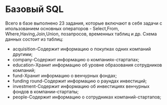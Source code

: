 # Базовый SQL
Всего в базе выполнено 23 задания, которые включают в себя задачи с ипользованием основных операторов - Select,From, Where,Having,Join,Union, позапросов, временных таблиц и др.
Схема данных состоит из таблиц: 
* acquisition-Содержит информацию о покупках одних компаний другими;
* company-Содержит информацию о компаниях-стартапах; 
* education-Хранит информацию об уровне образования сотрудников компаний; 
* fund-Хранит информацию о венчурных фондах;
* funding round-Содержит информацию о раундах инвестиций; 
* investment-Содержит информацию об инвестициях венчурных фондов в компании-стартапы;
* people-Содержит информацию о сотрудниках компаний-стартапов;




